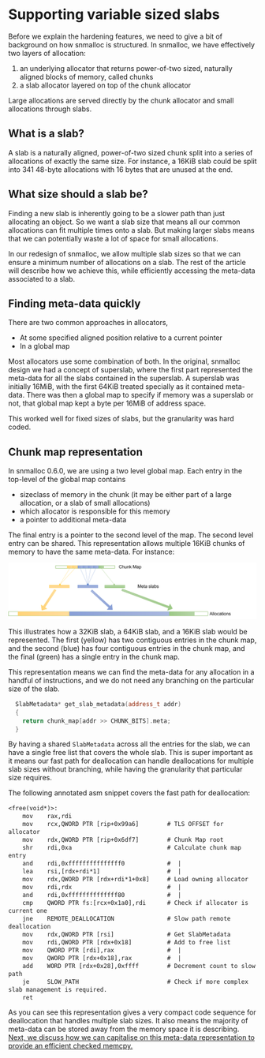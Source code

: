 # Supporting variable sized slabs

Before we explain the hardening features, we need to give a bit of background on how snmalloc is structured.
In snmalloc, we have effectively two layers of allocation:

1) an underlying allocator that returns power-of-two sized, naturally aligned blocks of memory, called chunks
2) a slab allocator layered on top of the chunk allocator

Large allocations are served directly by the chunk allocator and small allocations through slabs.

## What is a slab?

A slab is a naturally aligned, power-of-two sized chunk split into a series of allocations of exactly the same size.
For instance, a 16KiB slab could be split into 341 48-byte allocations with 16 bytes that are unused at the end.

## What size should a slab be?

Finding a new slab is inherently going to be a slower path than just allocating an object.
So we want a slab size that means all our common allocations can fit multiple times onto a slab.
But making larger slabs means that we can potentially waste a lot of space for small allocations.

In our redesign of snmalloc, we allow multiple slab sizes so that we can ensure a minimum number of allocations on a slab.
The rest of the article will describe how we achieve this, while efficiently accessing the meta-data associated to a slab.

## Finding meta-data quickly

There are two common approaches in allocators,

* At some specified aligned position relative to a current pointer
* In a global map

Most allocators use some combination of both.
In the original, snmalloc design we had a concept of superslab, where the first part represented the meta-data for all the slabs contained in the superslab.
A superslab was initially 16MiB, with the first 64KiB treated specially as it contained meta-data.
There was then a global map to specify if memory was a superslab or not, that global map kept a byte per 16MiB of address space.

This worked well for fixed sizes of slabs, but the granularity was hard coded.

## Chunk map representation

In snmalloc 0.6.0, we are using a two level global map. Each entry in the top-level of the global map contains

* sizeclass of memory in the chunk (it may be either part of a large allocation, or a slab of small allocations)
* which allocator is responsible for this memory
* a pointer to additional meta-data

The final entry is a pointer to the second level of the map.
The second level entry can be shared.
This representation allows multiple 16KiB chunks of memory to have the same meta-data.
For instance:

![ChunkMap](./data/ChunkMap.png)

This illustrates how a 32KiB slab, a 64KiB slab, and a 16KiB slab would be represented.
The first (yellow) has two contiguous entries in the chunk map, and the second (blue) has four contiguous entries in the chunk map, and the final (green) has a single entry in the chunk map.

This representation means we can find the meta-data for any allocation in a handful of instructions, and we do not need any branching on the particular size of the slab.

```C++
  SlabMetadata* get_slab_metadata(address_t addr)
  {
    return chunk_map[addr >> CHUNK_BITS].meta;
  }
```

By having a shared `SlabMetadata` across all the entries for the slab, we can have a single free list that covers the whole slab.
This is super important as it means our fast path for deallocation can handle deallocations for multiple slab sizes without branching, while having the granularity that particular size requires.

The following annotated asm snippet covers the fast path for deallocation:
```x86asm
<free(void*)>:
    mov    rax,rdi
    mov    rcx,QWORD PTR [rip+0x99a6]        # TLS OFFSET for allocator
    mov    rdx,QWORD PTR [rip+0x6df7]        # Chunk Map root
    shr    rdi,0xa                           # Calculate chunk map entry
    and    rdi,0xfffffffffffffff0            #  |
    lea    rsi,[rdx+rdi*1]                   #  |
    mov    rdx,QWORD PTR [rdx+rdi*1+0x8]     # Load owning allocator
    mov    rdi,rdx                           #  |
    and    rdi,0xffffffffffffff80            #  |
    cmp    QWORD PTR fs:[rcx+0x1a0],rdi      # Check if allocator is current one
    jne    REMOTE_DEALLOCATION               # Slow path remote deallocation
    mov    rdx,QWORD PTR [rsi]               # Get SlabMetadata
    mov    rdi,QWORD PTR [rdx+0x18]          # Add to free list
    mov    QWORD PTR [rdi],rax               #  |
    mov    QWORD PTR [rdx+0x18],rax          #  |
    add    WORD PTR [rdx+0x28],0xffff        # Decrement count to slow path
    je     SLOW_PATH                         # Check if more complex slab management is required.
    ret
```

As you can see this representation gives a very compact code sequence for deallocation that handles multiple slab sizes.
It also means the majority of meta-data can be stored away from the memory space it is describing.
[Next, we discuss how we can capitalise on this meta-data representation to provide an efficient checked memcpy.](./GuardedMemcpy.md)
